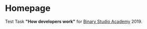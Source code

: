 # Homepage

Test Task **"How developers work"** for [Binary Studio Academy](https://academy.binary-studio.com/en) 2019.
